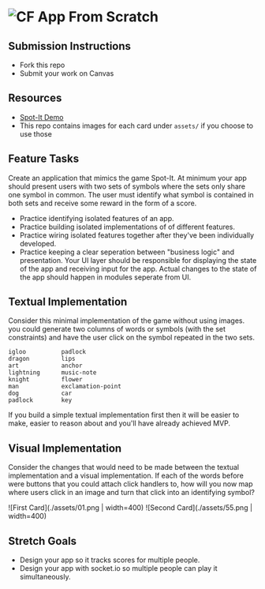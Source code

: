 # ![CF](http://i.imgur.com/7v5ASc8.png) App From Scratch

## Submission Instructions
* Fork this repo
* Submit your work on Canvas

## Resources
* [Spot-It Demo](http://www.blueorangegames.com/nhl/)
* This repo contains images for each card under `assets/` if you choose to use
  those

## Feature Tasks
Create an application that mimics the game Spot-It. At minimum your app should
present users with two sets of symbols where the sets only share one symbol in
common. The user must identify what symbol is contained in both sets and
receive some reward in the form of a score.

* Practice identifying isolated features of an app.
* Practice building isolated implementations of of different features.
* Practice wiring isolated features together after they've been individually
  developed.
* Practice keeping a clear seperation between "business logic" and
  presentation. Your UI layer should be responsible for displaying
  the state of the app and receiving input for the app. Actual
  changes to the state of the app should happen in modules seperate from
  UI.

## Textual Implementation
Consider this minimal implementation of the game without using images.
you could generate two columns of words or symbols (with the set constraints)
and have the user click on the symbol repeated in the two sets.

```
igloo          padlock
dragon         lips
art            anchor
lightning      music-note
knight         flower
man            exclamation-point
dog            car
padlock        key
```

If you build a simple textual implementation first then it will be easier
to make, easier to reason about and you'll have already achieved MVP.

## Visual Implementation
Consider the changes that would need to be made between the textual
implementation and a visual implementation. If each of the words before were
buttons that you could attach click handlers to, how will you now map where
users click in an image and turn that click into an identifying symbol?

![First Card](./assets/01.png | width=400)
![Second Card](./assets/55.png | width=400)

## Stretch Goals
* Design your app so it tracks scores for multiple people.
* Design your app with socket.io so multiple people can play it simultaneously.

